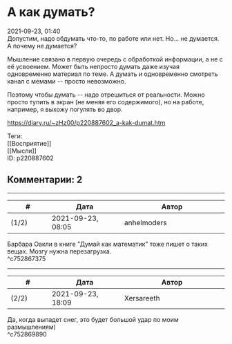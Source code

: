 А как думать?
=============

  
2021-09-23, 01:40  
 Допустим, надо обдумать что-то, по работе или нет. Но... не думается. А почему не думается?   
   
 Мышление связано в первую очередь с обработкой информации, а не с её усвоением. Может быть непросто думать даже изучая одновременно материал по теме. А думать и одновременно смотреть канал с мемами -- просто невозможно.   
   
 Поэтому чтобы думать -- надо отрешиться от реальности. Можно просто тупить в экран (не меняя его содержимого), но на работе, например, я выхожу погулять во двор.   
  
<https://diary.ru/~zHz00/p220887602_a-kak-dumat.htm>  
  
Теги:  
[[Восприятие]]  
[[Мысли]]  
ID: p220887602  


Комментарии: 2
--------------

  


---



|         #         |              Дата              |                     Автор                     |           ID           |
| --- | --- | --- | --- |
| (1/2) | 2021-09-23, 08:05 | anhelmoders | c752867375 |

  
 Барбара Оакли в книге "Думай как математик" тоже пишет о таких вещах. Мозгу нужна перезагрузка.   
 ^c752867375

---



|         #         |              Дата              |                     Автор                     |           ID           |
| --- | --- | --- | --- |
| (2/2) | 2021-09-23, 18:09 | Xersareeth | c752869890 |

  
 Да, когда выпадет снег, это будет большой удар по моим размышлениям)   
 ^c752869890
